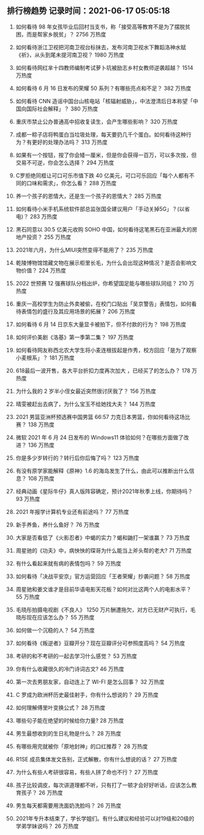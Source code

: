 
## 排行榜趋势 记录时间：2021-06-17 05:05:18
  
  1. 如何看待 98 年女孩毕业后回村当支书，称「接受高等教育不是为了摆脱贫困，而是帮家乡脱贫」？ 2756 万热度
    
  2. 如何看待浙江卫视把河南卫视台标抹去，发布河南卫视水下舞蹈洛神水赋《祈》，从头到尾未提河南卫视？ 1980 万热度
    
  3. 如何看待网红芈十四教师编制考试萝卜坑被励志乡村女教师逆袭超越？ 1514 万热度
    
  4. 如何看待 6 月 16 日发布的荣耀 50 系列？有哪些亮点和不足？ 382 万热度
    
  5. 如何看待 CNN 造谣中国台山核电站「核辐射威胁」，中法澄清后日本称望「中国向国际社会解释」？ 380 万热度
    
  6. 重庆市禁止公办普通高中招收复读生，会产生哪些影响？ 320 万热度
    
  7. 成都一粽子店将鸭蛋白当垃圾处理，每天要扔几千个蛋白。如何看待这种行为？有更好的处理办法吗？ 313 万热度
    
  8. 如果有一个按钮，按了你会矮一厘米，但是你会获得一百万，可以多次按，但交易不可逆，你会怎么选择？ 294 万热度
    
  9. C罗拒绝同框让可口可乐市值下跌 40 亿美元，可口可乐回应「每个人都有不同的口味和需求」，你怎么看？ 288 万热度
    
  10. 养一个孩子的恩情大，还是生一个孩子的恩情大？ 285 万热度
    
  11. 如何看待小米手机系统软件部总监张国全建议用户「手动关掉5G」？(以省电)？ 283 万热度
    
  12. 黑石同意以 30.5 亿美元收购 SOHO 中国，如何看待这笔黑石在亚洲最大的房地产投资？ 255 万热度
    
  13. 2021年六月，为什么MIUI突然变得不能用了？ 235 万热度
    
  14. 乾陵博物馆馆藏文物在展示柜里长毛，为什么会出现这种情况？是否会影响文物价值？ 224 万热度
    
  15. 2022 世预赛 12 强赛球队分档出炉，你希望国足能与哪些球队同组？ 210 万热度
    
  16. 重庆一高校学生为防止外卖被偷，在校门口贴出「吴京警告」表情包，如何看待表情包的盛行及其应用场景的拓展？ 206 万热度
    
  17. 如何看待 6 月 14 日京东大量显卡被拍下，但不付款的行为？ 198 万热度
    
  18. 如何评价美剧《洛基》第一季第二集？ 197 万热度
    
  19. 如何看待网友称西北农大学生将小麦连根拔起是作秀，校方回应「是为了观察小麦根系」？ 181 万热度
    
  20. 618最后一波开售，各大平台折扣力度再次加大 ，已经买了的怎么办？ 178 万热度
    
  21. 为什么我的 2 岁半小侄女最近突然很讨厌我了？ 156 万热度
    
  22. 晴雯被赶出去病了，为什么宝玉不给她找大夫？ 144 万热度
    
  23. 2021 男篮亚洲杯预选赛中国男篮 66:57 力克日本男篮，你如何看待这场比赛？ 138 万热度
    
  24. 微软 2021 年 6 月 24 日发布的 Windows11 体验如何？在哪些方面做了改进？ 136 万热度
    
  25. 你是多少岁转行的？转行后你后悔了吗？ 123 万热度
    
  26. 有没有原学家能解释《原神》1.6 的海岛发生了什么，由此可以推断出什么信息？ 108 万热度
    
  27. 经典动画《星际牛仔》真人版阵容确定，预计2021年秋季上线，你期待吗？ 93 万热度
    
  28. 2021 年报学计算机专业还有前途吗？ 77 万热度
    
  29. 新手养鱼，养什么鱼好？ 76 万热度
    
  30. 大家是否看低了《火影忍者》中蝎的实力？蝎和鼬打一架谁赢？ 73 万热度
    
  31. 周星驰的《功夫》中，病怏怏的琛哥为什么能当上斧头帮的老大? 71 万热度
    
  32. 有什么看起来就有病的表情包吗？ 59 万热度
    
  33. 如何看待「决战平安京」官方运营回应「王者荣耀」抄袭问题？ 58 万热度
    
  34. 周星驰和姜文谁才是目前华语电影天花板？如何对比这两个人的电影水平？ 55 万热度
    
  35. 毛晓彤拍摄电视剧《不良人》 1250 万片酬遭拖欠，对方已无财产可执行，毛晓彤现在应该怎么办？ 55 万热度
    
  36. 如何做一个沉稳的人？ 54 万热度
    
  37. 如何看待《叛逆者》豆瓣开分？现在豆瓣评分可参照度高吗？ 54 万热度
    
  38. 考研的和不考研的一起去学习什么感觉？ 53 万热度
    
  39. 你有什么收藏很久的冷门诗词古文? 46 万热度
    
  40. 第一次去男朋友家，自动连上了 WI-FI 是怎么回事？ 32 万热度
    
  41. C 罗成为欧洲杯历史最佳射手，你有什么想说的？ 29 万热度
    
  42. 如何理解傅里叶变换公式？ 28 万热度
    
  43. 哪些句子能在绝望的时候给你力量? 28 万热度
    
  44. 男生最想收到的生日礼物是什么？ 28 万热度
    
  45. 有哪些用完就被你「原地封神」的口红推荐？ 28 万热度
    
  46. R1SE 成员集体发文告别，正式解散，你有什么想说的话？ 27 万热度
    
  47. 为什么有些人考研很容易，有些人拼了命也不行？ 27 万热度
    
  48. 孩子比较调皮，每次讲道理都不听，只有打了一顿才会好好听话，应该怎么教育孩子？ 26 万热度
    
  49. 男生每天都需要用洗面奶洗脸吗？ 26 万热度
    
  50. 2021年专升本结束了，学长学姐们。有什么建议和经验可以对19级和20级的学弟学妹说吗？ 26 万热度
    